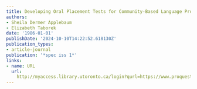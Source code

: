 ```yaml
---
title: Developing Oral Placement Tests for Community-Based Language Programs
authors:
- Sheila Dermer Applebaum
- Elizabeth Taborek
date: '1986-01-01'
publishDate: '2024-10-10T14:22:52.618130Z'
publication_types:
- article-journal
publication: '*spec iss 1*'
links:
- name: URL
  url: 
    http://myaccess.library.utoronto.ca/login?qurl=https://www.proquest.com/docview/63243392?accountid=14771&bdid=38382&_bd=KWqwnQJ1EhFKwEFDi0AXJj5yBu0%3D
---
```

